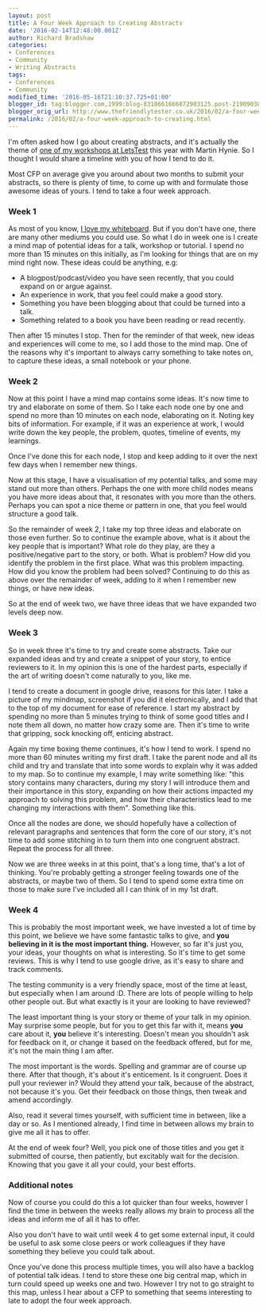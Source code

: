 ```yaml
---
layout: post
title: A Four Week Approach to Creating Abstracts
date: '2016-02-14T12:48:00.001Z'
author: Richard Bradshaw
categories:
- Conferences
- Community
- Writing Abstracts
tags:
- Conferences
- Community
modified_time: '2016-05-16T21:10:37.725+01:00'
blogger_id: tag:blogger.com,1999:blog-8318661666872903125.post-2190903849118374578
blogger_orig_url: http://www.thefriendlytester.co.uk/2016/02/a-four-week-approach-to-creating.html
permalink: /2016/02/a-four-week-approach-to-creating.html
---
```


I'm often asked how I go about creating abstracts, and it's actually the theme of [one of my workshops at LetsTest](http://lets-test.com/?page_id=4067#Martin&Richard) this year with Martin Hynie. So I thought I would share a timeline with you of how I tend to do it.  

Most CFP on average give you around about two months to submit your abstracts, so there is plenty of time, to come up with and formulate those awesome ideas of yours. I tend to take a four week approach.  

### Week 1  
As most of you know, [I love my whiteboard](https://www.youtube.com/channel/UC0QZWhi0ojqNte3ey7RD0qQ). But if you don't have one, there are many other mediums you could use. So what I do in week one is I create a mind map of potential ideas for a talk, workshop or tutorial. I spend no more than 15 minutes on this initially, as I'm looking for things that are on my mind right now. These ideas could be anything, e.g:  

*   A blogpost/podcast/video you have seen recently, that you could expand on or argue against.
*   An experience in work, that you feel could make a good story.
*   Something you have been blogging about that could be turned into a talk.
*   Something related to a book you have been reading or read recently.

Then after 15 minutes I stop. Then for the reminder of that week, new ideas and experiences will come to me, so I add those to the mind map. One of the reasons why it's important to always carry something to take notes on, to capture these ideas, a small notebook or your phone.

### Week 2

Now at this point I have a mind map contains some ideas. It's now time to try and elaborate on some of them. So I take each node one by one and spend no more than 10 minutes on each node, elaborating on it. Noting key bits of information. For example, if it was an experience at work, I would write down the key people, the problem, quotes, timeline of events, my learnings. 

Once I've done this for each node, I stop and keep adding to it over the next few days when I remember new things. 

Now at this stage, I have a visualisation of my potential talks, and some may stand out more than others. Perhaps the one with more child nodes means you have more ideas about that, it resonates with you more than the others. Perhaps you can spot a nice theme or pattern in one, that you feel would structure a good talk. 

So the remainder of week 2, I take my top three ideas and elaborate on those even further. So to continue the example above, what is it about the key people that is important? What role do they play, are they a positive/negative part to the story, or both. What is problem? How did you identify the problem in the first place. What was this problem impacting. How did you know the problem had been solved? Continuing to do this as above over the remainder of week, adding to it when I remember new things, or have new ideas. 

So at the end of week two, we have three ideas that we have expanded two levels deep now. 

### Week 3

So in week three it's time to try and create some abstracts. Take our expanded ideas and try and create a snippet of your story, to entice reviewers to it. In my opinion this is one of the hardest parts, especially if the art of writing doesn't come naturally to you, like me. 

I tend to create a document in google drive, reasons for this later. I take a picture of my mindmap, screenshot if you did it electronically, and I add that to the top of my document for ease of reference. I start my abstract by spending no more than 5 minutes trying to think of some good titles and I note them all down, no matter how crazy some are. Then it's time to write that gripping, sock knocking off, enticing abstract.

Again my time boxing theme continues, it's how I tend to work. I spend no more than 60 minutes writing my first draft. I take the parent node and all its child and try and translate that into some words to explain why it was added to my map. So to continue my example, I may write something like: "this story contains many characters, during my story I will introduce them and their importance in this story, expanding on how their actions impacted my approach to solving this problem, and how their characteristics lead to me changing my interactions with them". Something like this. 

Once all the nodes are done, we should hopefully have a collection of relevant paragraphs and sentences that form the core of our story, it's not time to add some stitching in to turn them into one congruent abstract. Repeat the process for all three.

Now we are three weeks in at this point, that's a long time, that's a lot of thinking. You're probably getting a stronger feeling towards one of the abstracts, or maybe two of them. So I tend to spend some extra time on those to make sure I've included all I can think of in my 1st draft. 

### Week 4

This is probably the most important week, we have invested a lot of time by this point, we believe we have some fantastic talks to give, and **you believing in it is the most important thing.** However, so far it's just you, your ideas, your thoughts on what is interesting. So it's time to get some reviews. This is why I tend to use google drive, as it's easy to share and track comments.

The testing community is a very friendly space, most of the time at least, but especially when I am around :D. There are lots of people willing to help other people out. But what exactly is it your are looking to have reviewed?

The least important thing is your story or theme of your talk in my opinion. May surprise some people, but for you to get this far with it, means **you** care about it, **you** believe it's interesting. Doesn't mean you shouldn't ask for feedback on it, or change it based on the feedback offered, but for me, it's not the main thing I am after.

The most important is the words. Spelling and grammar are of course up there. After that though, it's about it's enticement. Is it congruent. Does it pull your reviewer in? Would they attend your talk, because of the abstract, not because it's you. Get their feedback on those things, then tweak and amend accordingly.

Also, read it several times yourself, with sufficient time in between, like a day or so. As I mentioned already, I find time in between allows my brain to give me all it has to offer. 

At the end of week four? Well, you pick one of those titles and you get it submitted of course, then patiently, but excitably wait for the decision. Knowing that you gave it all your could, your best efforts.

### Additional notes

Now of course you could do this a lot quicker than four weeks, however I find the time in between the weeks really allows my brain to process all the ideas and inform me of all it has to offer.

Also you don't have to wait until week 4 to get some external input, it could be useful to ask some close peers or work colleagues if they have something they believe you could talk about. 

Once you've done this process multiple times, you will also have a backlog of potential talk ideas. I tend to store these one big central map, which in turn could speed up weeks one and two. However I try not to go straight to this map, unless I hear about a CFP to something that seems interesting to late to adopt the four week approach.